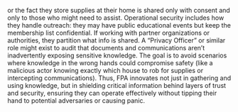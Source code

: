 or the fact they store supplies at their home is shared only with consent and only to those who might need to assist. Operational security includes how they handle outreach: they may have public educational events but keep the membership list confidential. If working with partner organizations or authorities, they partition what info is shared. A “Privacy Officer” or similar role might exist to audit that documents and communications aren’t inadvertently exposing sensitive knowledge. The goal is to avoid scenarios where knowledge in the wrong hands could compromise safety (like a malicious actor knowing exactly which house to rob for supplies or intercepting communications). Thus, FPA innovates not just in gathering and using knowledge, but in shielding critical information behind layers of trust and security, ensuring they can operate effectively without tipping their hand to potential adversaries or causing panic.